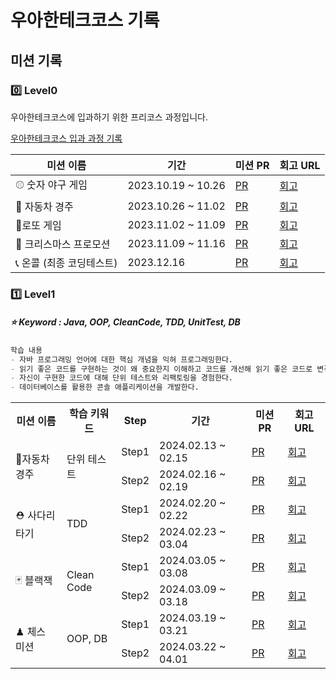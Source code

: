 # 우아한테크코스 기록

## 미션 기록

### 0️⃣ Level0

우아한테크코스에 입과하기 위한 프리코스 과정입니다.

[우아한테크코스 입과 과정 기록](https://github.com/Mingyum-Kim/woowacourse-archive/tree/main/level0)

| 미션 이름 | 기간 | 미션 PR | 회고 URL |
|-----------|------|--------------|----------|
| ⚾ 숫자 야구 게임 | 2023.10.19 ~ 10.26 | [PR](https://github.com/woowacourse-precourse/java-baseball-6/pull/2634) | [회고](https://mingyum119.tistory.com/270) |
| 🚗 자동차 경주 | 2023.10.26 ~ 11.02 | [PR](https://github.com/woowacourse-precourse/java-racingcar-6/pull/1447) | [회고](https://mingyum119.tistory.com/267) |
| 💸로또 게임 | 2023.11.02 ~ 11.09 | [PR](https://github.com/woowacourse-precourse/java-lotto-6/pull/1941) | [회고](https://mingyum119.tistory.com/268) |
| 🎄 크리스마스 프로모션 | 2023.11.09 ~ 11.16 | [PR](https://github.com/Mingyum-Kim/java-christmas-6-Mingyum-Kim/pull/1) | [회고](https://mingyum119.tistory.com/269) |
| 📞 온콜 (최종 코딩테스트) | 2023.12.16 | [PR](https://github.com/Mingyum-Kim/java-oncall-6-Mingyum-Kim/pull/1) | [회고](https://mingyum119.tistory.com/274) | 

### 1️⃣ Level1 
##### ⭐ Keyword : Java, OOP, CleanCode, TDD, UnitTest, DB

```markdown
학습 내용
- 자바 프로그래밍 언어에 대한 핵심 개념을 익혀 프로그래밍한다.
- 읽기 좋은 코드를 구현하는 것이 왜 중요한지 이해하고 코드를 개선해 읽기 좋은 코드로 변경한다.
- 자신이 구현한 코드에 대해 단위 테스트와 리팩토링을 경험한다.
- 데이터베이스를 활용한 콘솔 애플리케이션을 개발한다.
```

<table>
    <tr>
        <th>미션 이름</th>
        <th>학습 키워드</th>
        <th>Step</th>
        <th>기간</th>
        <th>미션 PR</th>
        <th>회고 URL</th>
    </tr>
    <tr>
        <td rowspan="2">🚗자동차 경주</td>
        <td rowspan="2">단위 테스트</td>
        <td>Step1</td>
        <td>2024.02.13 ~ 02.15</td>
        <td><a href="https://github.com/woowacourse/java-racingcar/pull/690">PR</a></td>
        <td><a href="https://mingyum119.tistory.com/286">회고</a></td>
    </tr>
    <tr>
        <td>Step2</td>
        <td>2024.02.16 ~ 02.19</td>
        <td><a href="https://github.com/woowacourse/java-racingcar/pull/810">PR</a></td>
        <td><a href="https://mingyum119.tistory.com/286">회고</a></td>
    </tr>
    <tr>
        <td rowspan="2"> ⛑ 사다리 타기</td>
        <td rowspan="2">TDD</td>
        <td>Step1</td>
        <td>2024.02.20 ~ 02.22</td>
        <td><a href="https://github.com/woowacourse/java-ladder/pull/277">PR</a></td>
        <td><a href="https://mingyum119.tistory.com/289">회고</a></td>
    </tr>
    <tr>
        <td>Step2</td>
        <td>2024.02.23 ~ 03.04</td>
        <td><a href="https://github.com/woowacourse/java-ladder/pull/410">PR</a></td>
        <td><a href="https://mingyum119.tistory.com/292">회고</a></td>
    </tr>
    <tr>
        <td rowspan="2"> 🃏 블랙잭</td>
        <td rowspan="2">Clean Code</td>
        <td>Step1</td>
        <td>2024.03.05 ~ 03.08</td>
        <td><a href="https://github.com/woowacourse/java-blackjack/pull/601">PR</a></td>
        <td><a href="https://mingyum119.tistory.com/293">회고</a></td>
    </tr>
    <tr>
        <td>Step2</td>
        <td>2024.03.09 ~ 03.18</td>
        <td><a href="https://github.com/woowacourse/java-blackjack/pull/744">PR</a></td>
        <td><a href="회고 URL">회고</a></td>
    </tr>
    <tr>
        <td rowspan="2">♟ 체스 미션</td>
        <td rowspan="2">OOP, DB</td>
        <td>Step1</td>
        <td>2024.03.19 ~ 03.21</td>
        <td><a href="https://github.com/woowacourse/java-chess/pull/665">PR</a></td>
        <td><a href="회고 URL">회고</a></td>
    </tr>
    <tr>
        <td>Step2</td>
        <td>2024.03.22 ~ 04.01</td>
        <td><a href="https://github.com/woowacourse/java-chess/pull/788">PR</a></td>
        <td><a href="회고 URL">회고</a></td>
    </tr>
</table>
